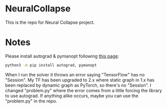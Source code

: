 # NeuralCollapse
This is the repo for Neural Collapse project.

# Notes
Please install autograd & pymanopt following [this page](https://www.pymanopt.org/):
```bash
python3 -m pip install autograd, pymanopt
```
When I run the solver it throws an error saying "TensorFlow" has no "Session". My TF has been upgraded to 2.x where static graph in 1.x has been replaced 
by dynamic graph as PyTorch, so there's no "Session". I changed "problem.py" where the error comes from a little forcing the library to use autograd. If anything alike occurs, maybe 
you can use the "problem.py" in the repo.
